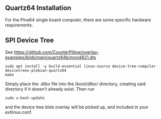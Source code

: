 ## Quartz64 Installation 

For the Pine64 single board computer, there are some specific hardware requirements.


## SPI Device Tree

See https://github.com/CounterPillow/overlay-examples/blob/main/quartz64b/mcp4821.dts

    sudo apt install -y build-essential linux-source device-tree-compiler devicetrees-plebian-quartz64
    make

Simply place the .dtbo file into the /boot/dtbo/ directory, creating said directory if it doesn't already exist. 
Then run 

    sudo u-boot-update 

and the device tree blob overlay will be picked up, and included in your extlinux.conf. 

